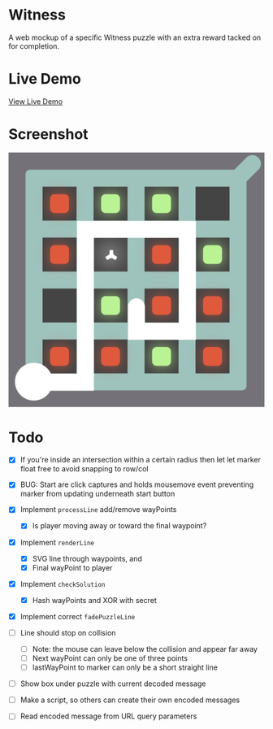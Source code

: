 # Witness

A web mockup of a specific Witness puzzle with an extra reward tacked on for completion.

# Live Demo

[View Live Demo](https://strawstack.github.io/Witness/)

# Screenshot

[![](./screenshot.png)](https://strawstack.github.io/Witness/)

# Todo

- [x] If you're inside an intersection within a certain radius then let let marker float free to avoid snapping to row/col
- [x] BUG: Start are click captures and holds mousemove event preventing marker from updating underneath start button
- [x] Implement `processLine` add/remove wayPoints
    - [x] Is player moving away or toward the final waypoint?
- [x] Implement `renderLine`
    - [x] SVG line through waypoints, and
    - [x] Final wayPoint to player
- [x] Implement `checkSolution`
    - [x] Hash wayPoints and XOR with secret
- [x] Implement correct `fadePuzzleLine`

- [ ] Line should stop on collision
    - [ ] Note: the mouse can leave below the collision and appear far away
    - [ ] Next wayPoint can only be one of three points
    - [ ] lastWayPoint to marker can only be a short straight line

- [ ] Show box under puzzle with current decoded message

- [ ] Make a script, so others can create their own encoded messages

- [ ] Read encoded message from URL query parameters
